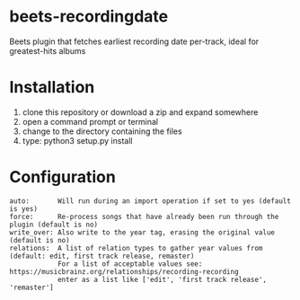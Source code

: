 # beets-recordingdate
Beets plugin that fetches earliest recording date per-track, ideal for greatest-hits albums

# Installation
1. clone this repository or download a zip and expand somewhere
2. open a command prompt or terminal
3. change to the directory containing the files
4. type: python3 setup.py install

# Configuration
    auto:       Will run during an import operation if set to yes (default is yes)
    force:      Re-process songs that have already been run through the plugin (default is no)
    write_over: Also write to the year tag, erasing the original value (default is no)
    relations:  A list of relation types to gather year values from (default: edit, first track release, remaster)
                For a list of acceptable values see: https://musicbrainz.org/relationships/recording-recording
                enter as a list like ['edit', 'first track release', 'remaster']
